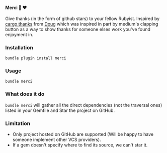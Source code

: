#### Merci :bow: :heart:

Give thanks (in the form of github stars) to your fellow Rubyist.
Inspired by [cargo thanks](https://github.com/softprops/cargo-thanks) from [Doug](https://github.com/softprops) which was inspired in part by medium's clapping button as a way to show thanks for someone elses work you've found enjoyment in.

### Installation

```sh
bundle plugin install merci
```

### Usage

```sh
bundle merci
```

### What does it do

`bundle merci` will gather all the direct dependencies (not the traversal ones) listed in your Gemfile and Star the project on GitHub.

### Limitation

- Only project hosted on GitHub are supported (Will be happy to have someone implement other VCS providers).
- If a gem doesn't specify where to find its source, we can't star it.
